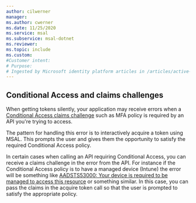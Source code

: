 ```yaml
---
author: cilwerner
manager: 
ms.author: cwerner
ms.date: 11/25/2020
ms.service: msal
ms.subservice: msal-dotnet
ms.reviewer: 
ms.topic: include
ms.custom: 
#Customer intent: 
# Purpose:
# Ingested by Microsoft identity platform articles in /articles/active-directory/develop/* that document the error handling Conditional Access and claims challenges for the different platforms.
---
```

## Conditional Access and claims challenges

When getting tokens silently, your application may receive errors when a [Conditional Access claims challenge](/azure/active-directory/develop/v2-conditional-access-dev-guide) such as MFA policy is required by an API you're trying to access.

The pattern for handling this error is to interactively acquire a token using MSAL. This prompts the user and gives them the opportunity to satisfy the required Conditional Access policy.

In certain cases when calling an API requiring Conditional Access, you can receive a claims challenge in the error from the API. For instance if the Conditional Access policy is to have a managed device (Intune) the error will be something like [AADSTS53000: Your device is required to be managed to access this resource](/azure/active-directory/develop/reference-error-codes) or something similar. In this case, you can pass the claims in the acquire token call so that the user is prompted to satisfy the appropriate policy.

